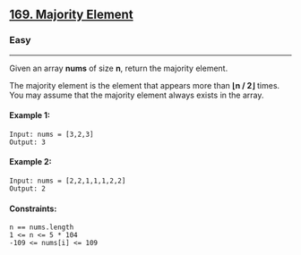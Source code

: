[169. Majority Element](https://leetcode.com/problems/majority-element/?envType=daily-question&envId=2024-02-12)
---------------------------------------------------------------------------------------------------------------------------------------------

### Easy
---------------------------------------------------------------------------------------------------------------------------------------------

Given an array **nums** of size **n**, return the majority element.

The majority element is the element that appears more than **⌊n / 2⌋** times. You may assume that the majority element always exists in the array.

#### Example 1:
```
Input: nums = [3,2,3]
Output: 3
```
#### Example 2:
```
Input: nums = [2,2,1,1,1,2,2]
Output: 2
``` 
#### Constraints:
```
n == nums.length
1 <= n <= 5 * 104
-109 <= nums[i] <= 109
```
